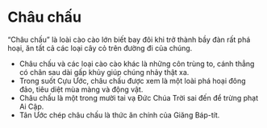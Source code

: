 # Châu chấu

“Châu chấu” là loài cào cào lớn biết bay đôi khi trở thành bầy đàn rất phá hoại, ăn tất cả các loại cây cỏ trên đường đi của chúng. 
- Châu chấu và các loại cào cào khác là những côn trùng to, cánh thẳng có chân sau dài gấp khủy giúp chúng nhảy thật xa.  
- Trong suốt Cựu Ước, châu chấu được xem là một loài phá hoại đông đảo, tiêu diệt mùa màng và động vật. 
- Châu chấu là một trong mười tai vạ Đức Chúa Trời sai đến để trừng phạt Ai Cập. 
- Tân Ước chép châu chấu là thức ăn chính của Giăng Báp-tít.


